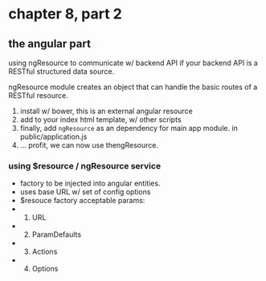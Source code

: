chapter 8, part 2
====


## the angular part

using ngResource to communicate w/ backend API
if your backend API is a RESTful structured data source.

ngResource module creates an object that can handle the basic 
routes of a RESTful resource.

1. install w/ bower, this is an external angular resource
2. add to your index html template, w/ other scripts
3. finally, add `ngResource` as an dependency for main app module. in public/application.js
4. ... profit, we can now use thengResource.


### using $resource / ngResource service

- factory to be injected into angular entities.
- uses base URL w/ set of config options
- $resouce factory acceptable params:
- 1. URL
- 2. ParamDefaults
- 3. Actions
- 4. Options
